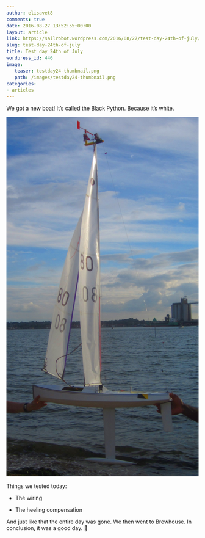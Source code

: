 ```yaml
---
author: elisavet8
comments: true
date: 2016-08-27 13:52:55+00:00
layout: article
link: https://sailrobot.wordpress.com/2016/08/27/test-day-24th-of-july/
slug: test-day-24th-of-july
title: Test day 24th of July
wordpress_id: 446
image:
   teaser: testday24-thumbnail.png
   path: /images/testday24-thumbnail.png
categories:
- articles
---
```


We got a new boat! It’s called the Black Python. Because it’s white.

![ERTYGUHIJOK.jpg](/images/wordpress/ertyguhijok.jpg)

Things we tested today:




  * The wiring


  * The heeling compensation


And just like that the entire day was gone. We then went to Brewhouse. In conclusion, it was a good day. 🐑
